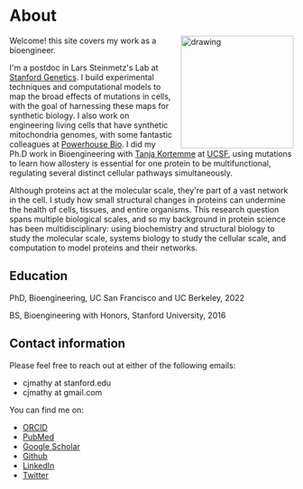 # About

<img src="../images/mathy_headshot.jpg" alt="drawing" width="200" style="padding-left: 10px" align =  "right" BR CLEAR=”left”>

Welcome! this site covers my work as a bioengineer.

I'm a postdoc in Lars Steinmetz's Lab at [Stanford Genetics](https://web.stanford.edu/group/steinmetzlab/cgi-bin/wordpress/). I build experimental techniques and computational models to map the broad effects of mutations in cells, with the goal of harnessing these maps for synthetic biology. I also work on engineering living cells that have synthetic mitochondria genomes, with some fantastic colleagues at [Powerhouse Bio](https://www.powerhouse.bio/). I did my Ph.D work in Bioengineering with [Tanja Kortemme](http://kortemmelab.ucsf.edu/) at [UCSF](https://graduate.ucsf.edu/bioe), using mutations to learn how allostery is essential for one protein to be multifunctional, regulating several distinct cellular pathways simultaneously.

Although proteins act at the molecular scale, they're part of a vast network in the cell. I study how small structural changes in proteins can undermine the health of cells, tissues, and entire organisms. This research question spans multiple biological scales, and so my background in protein science has been multidisciplinary: using biochemistry and structural biology to study the molecular scale, systems biology to study the cellular scale, and computation to model proteins and their networks.

## Education

PhD, Bioengineering, UC San Francisco and UC Berkeley, 2022

BS, Bioengineering with Honors, Stanford University, 2016

## Contact information

Please feel free to reach out at either of the following emails:

- cjmathy at stanford.edu
- cjmathy at gmail.com

You can find me on:

- [ORCID](http://orcid.org/0000-0002-5546-9733)    
- [PubMed](https://pubmed.ncbi.nlm.nih.gov/?term=Mathy%2C+CJP%5BAuthor%5D&sort=date)
- [Google Scholar](https://scholar.google.com/citations?user=DuBa5oYAAAAJ&hl=en&oi=sra)
- [Github](https://github.com/cjmathy)
- [LinkedIn](https://linkedin.com/in/christopher-mathy/)
- [Twitter](https://twitter.com/cjmathy)
